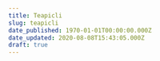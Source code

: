 ```yaml
---
title: Teapicli
slug: teapicli
date_published: 1970-01-01T00:00:00.000Z
date_updated: 2020-08-08T15:43:05.000Z
draft: true
---
```



